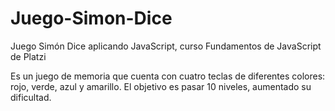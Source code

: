 # Juego-Simon-Dice
Juego Simón Dice aplicando JavaScript, curso Fundamentos de JavaScript de Platzi

Es un juego de memoria que cuenta con cuatro teclas de diferentes colores: rojo, verde, azul y amarillo. El objetivo es pasar 10 niveles, aumentado su dificultad.
